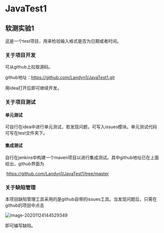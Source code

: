 # JavaTest1


## 软测实验1

这是一个test项目，用来检验输入格式是否为日期或者时间。

### 关于项目开发

可从github上拉取源码。

github地址：https://github.com/Landyn1/JavaTest1.git

用idea打开后即可继续开发。

### 关于项目测试

#### 单元测试

​		可自行在idea中进行单元测试，若发现问题，可写入issues模块。单元测试代码可写在test文件夹下。

#### 集成测试	

​		自行在jenkins中构建一个maven项目以进行集成测试。其中github地址已在上面给出，github界面为

​		https://github.com/Landyn1/JavaTest1/tree/master



### 关于缺陷管理

本项目缺陷管理工具采用的是github自带的issues工具。当发现问题后，只需在github的项目中点击

![image-20201124144529349](C:\Users\hp\AppData\Roaming\Typora\typora-user-images\image-20201124144529349.png)

即可编写缺陷。